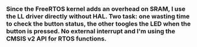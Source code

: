 ### Since the FreeRTOS kernel adds an overhead on SRAM, I use the LL driver directly without HAL. Two task: one wasting time to check the button status, the other toogles the LED when the button is pressed. No external interrupt and I'm using the CMSIS v2 API for RTOS functions.
